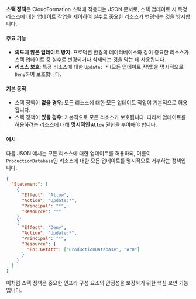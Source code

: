

**스택 정책**은 CloudFormation 스택에 적용되는 JSON 문서로, 스택 업데이트 시 특정 리소스에 대한 업데이트 작업을 제어하여 실수로 중요한 리소스가 변경되는 것을 방지합니다.

#### 주요 기능

- **의도치 않은 업데이트 방지**: 프로덕션 환경의 데이터베이스와 같이 중요한 리소스가 스택 업데이트 중 실수로 변경되거나 삭제되는 것을 막는 데 사용됩니다.
- **리소스 보호**: 특정 리소스에 대한 `Update: *` (모든 업데이트 작업)을 명시적으로 `Deny`하여 보호합니다.

#### 기본 동작

- 스택 정책이 **없을 경우**: 모든 리소스에 대한 모든 업데이트 작업이 기본적으로 허용됩니다.
- 스택 정책이 **있을 경우**: 기본적으로 모든 리소스가 보호됩니다. 따라서 업데이트를 허용하려는 리소스에 대해 **명시적인 `Allow`** 권한을 부여해야 합니다.

#### 예시

다음 JSON 예시는 모든 리소스에 대한 업데이트를 허용하되, 이름이 `ProductionDatabase`인 리소스에 대한 모든 업데이트를 명시적으로 거부하는 정책입니다.

```JSON
{
  "Statement": [
    {
      "Effect": "Allow",
      "Action": "Update:*",
      "Principal": "*",
      "Resource": "*"
    },
    {
      "Effect": "Deny",
      "Action": "Update:*",
      "Principal": "*",
      "Resource": {
        "Fn::GetAtt": ["ProductionDatabase", "Arn"]
      }
    }
  ]
}
```

이처럼 스택 정책은 중요한 인프라 구성 요소의 안정성을 보장하기 위한 핵심 보안 기능입니다.